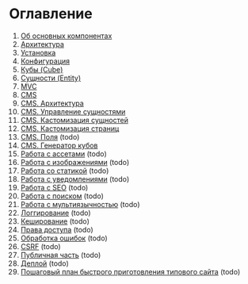 # Оглавление

1. [Об основных компонентах](packages.md)
2. [Архитектура](architecture.md)
3. [Установка](installation.md)
4. [Конфигурация](config.md)
5. [Кубы (Cube)](cubes.md)
6. [Cущности (Entity)](entity.md)
7. [MVC](mvc.md)
8. [CMS](admin/index.md)
9. [CMS. Архитектура](admin/architecture.md)
10. [CMS. Управление сущностями](admin/entity.md)
11. [CMS. Кастомизация сущностей](admin/entity-customization.md)
12. [CMS. Кастомизация страниц](admin/custom-page.md)
13. [CMS. Поля](admin/fields.md) (todo)
14. [CMS. Генератор кубов](admin/generator.md)
15. [Работа с ассетами](assets.md) (todo)
15. [Работа с изображениями](image.md) (todo)
16. [Работа со статикой](static.md) (todo)
17. [Работа с уведомлениями](notifications.md) (todo)
18. [Работа с SEO](seo.md) (todo)
19. [Работа с поиском](search.md) (todo)
20. [Работа с мультиязычностью](multilang.md) (todo)
21. [Логгирование](logging.md) (todo)
22. [Кеширование](caching.md) (todo)
23. [Права доступа](auth.md) (todo)
24. [Обработка ошибок](errors.md) (todo)
25. [CSRF](csrf.md) (todo)
26. [Публичная часть](pub.md) (todo)
27. [Деплой](deploy.md) (todo)
28. [Пошаговый план быстрого приготовления типового сайта](fast.md) (todo)
